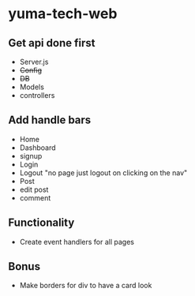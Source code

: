 # yuma-tech-web

## Get api done first

- Server.js
- ~~Config~~
- ~~DB~~
- Models
- controllers

## Add handle bars

- Home
- Dashboard
- signup
- Login
- Logout "no page just logout on clicking on the nav"
- Post
- edit post
- comment

## Functionality

- Create event handlers for all pages

## Bonus

- Make borders for div to have a card look
